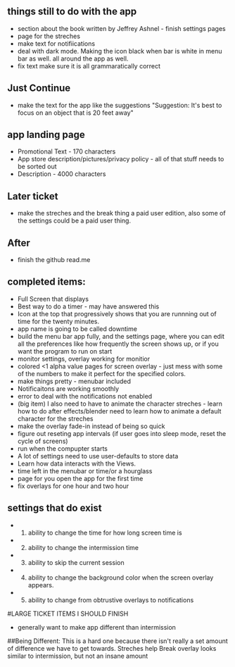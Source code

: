 ## things still to do with the app
- section about the book written by Jeffrey Ashnel - finish settings pages
- page for the streches
- make text for notifiications
- deal with dark mode. Making the icon black when bar is white in menu bar as well. all around the app as well.
- fix text make sure it is all grammaratically correct

## Just Continue
- make the text for the app like the suggestions "Suggestion: It's best to focus on an object that is 20 feet away"


## app landing page
- Promotional Text - 170 characters 
- App store description/pictures/privacy policy - all of that stuff needs to be sorted out 
- Description - 4000 characters 

## Later ticket
- make the streches and the break thing a paid user edition, also some of the settings could be a paid user thing. 

## After 
- finish the github read.me

## completed items: </br >
- Full Screen that displays 
- Best way to do a timer - may have answered this </br>
- Icon at the top that progressively shows that you are runnning out of time for the twenty minutes.
- app name is going to be called downtime
- build the menu bar app fully, and the settings page, where you can edit all the preferences like how frequently the screen shows up, or if you want the program to run on start
- monitor settings, overlay working for monitior
- colored <1 alpha value pages for screen overlay - just mess with some of the numbers to make it perfect for the specified colors. 
- make things pretty - menubar included
- Notificaitons are working smoothly
- error to deal with the notifications not enabled
- (big item) I also need to have to animate the character streches - learn how to do after effects/blender need to learn how to animate a default character for the streches </br>
- make the overlay fade-in instead of being so quick
- figure out reseting app intervals (if user goes into sleep mode, reset the cycle of screens)
- run when the compupter starts
- A lot of settings need to use user-defaults to store data
- Learn how data interacts with the Views. </br>
- time left in the menubar or time/or a hourglass 
- page for you open the app for the first time
- fix overlays for one hour and two hour

## settings that do exist
- 1. ability to change the time for how long screen time is 
- 2. ability to change the intermission time
- 3. ability to skip the current session
- 4. ability to change the background color when the screen overlay appears.
- 5. ability to change from obtrustive overlays to notifications


#LARGE TICKET ITEMS I SHOULD FINISH

- generally want to make app different than intermission

##Being Different:
This is a hard one because there isn't really a set amount of difference we have to get towards.
Streches help 
Break overlay looks similar to intermission, but not an insane amount
